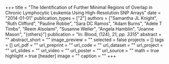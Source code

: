 +++
title = "The Identification of Further Minimal Regions of Overlap in Chronic Lymphocytic Leukemia Using High-Resolution SNP Arrays"
date = "2014-01-01"
publication_types = ["2"]
authors = ["Samantha JL Knight", "Ruth Clifford", "Pauline Robbe", "Sara DC Ramos", "Adam Burns", "Adele T Timbs", "Reem Alsolami", "Susanne Weller", "Angela Hamblin", "Joanne Mason", "{others}"]
publication = "In: Blood, (124), 21, _pp. 3315_"
abstract = ""
abstract_short = ""
image_preview = ""
selected = false
projects = []
tags = []
url_pdf = ""
url_preprint = ""
url_code = ""
url_dataset = ""
url_project = ""
url_slides = ""
url_video = ""
url_poster = ""
url_source = ""
math = true
highlight = true
[header]
image = ""
caption = ""
+++

